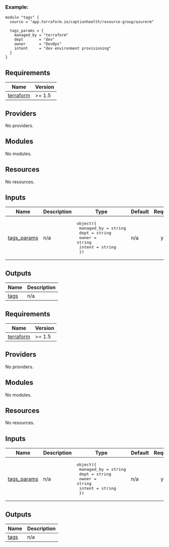 [//]: # (BEGIN_TF_DOCS)


### Example:

```hcl
module "tags" {
  source = "app.terraform.io/captionhealth/resource-group/azurerm"

  tags_params = {
    managed_by = "terraform"
    dept       = "dev"
    owner      = "DevOps"
    intent     = "dev environment provisioning"
  }
}
```



## Requirements

| Name | Version |
|------|---------|
| <a name="requirement_terraform"></a> [terraform](#requirement\_terraform) | >= 1.5 |

## Providers

No providers.

## Modules

No modules.

## Resources

No resources.

## Inputs

| Name | Description | Type | Default | Required |
|------|-------------|------|---------|:--------:|
| <a name="input_tags_params"></a> [tags\_params](#input\_tags\_params) | n/a | <pre>object({<br>    managed_by = string<br>    dept       = string<br>    owner      = string<br>    intent     = string<br>  })</pre> | n/a | yes |

## Outputs

| Name | Description |
|------|-------------|
| <a name="output_tags"></a> [tags](#output\_tags) | n/a |

[//]: # (END_TF_DOCS)
<!-- BEGIN_TF_DOCS -->
<!-- markdown-table-prettify-ignore-start -->
## Requirements

| Name | Version |
|------|---------|
| <a name="requirement_terraform"></a> [terraform](#requirement\_terraform) | >= 1.5 |

## Providers

No providers.

## Modules

No modules.

## Resources

No resources.

## Inputs

| Name | Description | Type | Default | Required |
|------|-------------|------|---------|:--------:|
| <a name="input_tags_params"></a> [tags\_params](#input\_tags\_params) | n/a | <pre>object({<br>    managed_by = string<br>    dept       = string<br>    owner      = string<br>    intent     = string<br>  })</pre> | n/a | yes |

## Outputs

| Name | Description |
|------|-------------|
| <a name="output_tags"></a> [tags](#output\_tags) | n/a |
<!-- markdown-table-prettify-ignore-end -->
<!-- END_TF_DOCS -->